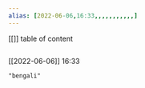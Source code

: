 ```yaml
---
alias: [2022-06-06,16:33,,,,,,,,,,,]
---
```

[[]]
table of content
```toc
```

[[2022-06-06]] 16:33

```query
"bengali"
```